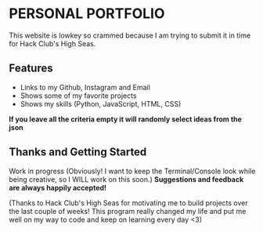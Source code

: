 # PERSONAL PORTFOLIO

This website is lowkey so crammed because I am trying to submit it in time for Hack Club's High Seas.
## Features
- Links to my Github, Instagram and Email
- Shows some of my favorite projects
- Shows my skills (Python, JavaScript, HTML, CSS)

**If you leave all the criteria empty it will randomly select ideas from the json**

## Thanks and Getting Started
Work in progress (Obviously! I want to keep the Terminal/Console look while being creative, so I WILL work on this soon.) **Suggestions and feedback are always happily accepted!**

(Thanks to Hack Club's High Seas for motivating me to build projects over the last couple of weeks! This program really changed my life and put me well on my way to 
code and keep on learning every day <3)